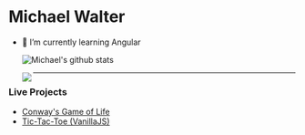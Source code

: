 <!--
### Hi there 👋
-->

# Michael Walter
- 🌱 I’m currently learning Angular



   ![Michael's github stats](https://github-readme-stats.vercel.app/api?username=M-PAW&show_icons=true&hide_border=true)

   <img align="left" src="https://github-readme-stats.vercel.app/api/top-langs/?username=M-PAW&hide_border=true" />


   <hr />
### Live Projects 
- [Conway's Game of Life](https://friendly-wozniak-c97571.netlify.app/)
- [Tic-Tac-Toe (VanillaJS)](https://flamboyant-lewin-78f5cc.netlify.app/)







<!--
**M-PAW/M-PAW** is a ✨ _special_ ✨ repository because its `README.md` (this file) appears on your GitHub profile.

Here are some ideas to get you started:

- 🔭 I’m currently working on ...
- 🌱 I’m currently learning ...
- 👯 I’m looking to collaborate on ...
- 🤔 I’m looking for help with ...
- 💬 Ask me about ...
- 📫 How to reach me: ...
- 😄 Pronouns: ...
- ⚡ Fun fact: ...
-->
